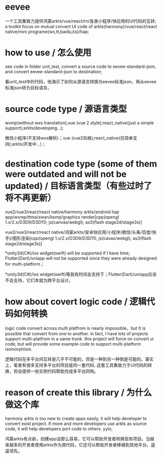 # eevee
一个工具集致力提供鸿蒙arkts/vue/react/rn/各类小程序/快应用的UI代码的互转;
a toolkit focus on mutual convert UI code of arkts(harmony)/vue/react/react native/mini programe(wx,tt,baidu,ks)/hap;



# how to use / 怎么使用
see code in folder unit_test, convert a source code to eevee-standard-json, and convert eevee-standard-json to destination;

看unit_test中的代码，他演示了如何从源语言转换为eevee标准json，再从eevee标准json转为目标语言。

# source code type / 源语言类型
wxmp(without wxs translation);vue (vue 2 style);react_native(just a simple support);arkts(developing...);

微信小程序(不支持wxs解析)；vue (vue2风格);react_native(仅简单支持);arkts(开发中...)；

# destination code type (some of them were outdated and will not be updated)  / 目标语言类型（有些过时了将不再更新）
vue2/vue3/react/react native/harmony arkts/android hap app/wxmp/ttma/swan/ksmp/graphics render[cpp(opengl 1.x/2.x/D3D9/D3D11); js(canvas/webgl); as3(flash stage2d/stage3s)]

vue2/vue3/react/react native/鸿蒙arkts/安卓快应用/小程序(微信/头条/百度/快手)/图形渲染[cpp(opengl 1.x/2.x/D3D9/D3D11); js(cavas/webgl); as3(flash stage2d/stage3s)]


*unity3d(C#)/ios widget(swift) will be supported if I have time; Flutter(Dart)/uniapp will not be supported since they were already designed for multi-platform；

*unity3d(C#)/ios widget(swift)等我有时间会支持下；Flutter(Dart)/uniapp应该不会支持，它们本就为跨平台设计。

# how about covert logic code / 逻辑代码如何转换
logic code convert across multi platfrom is nearly impossible，but It is possible that convert from one to another. in fact, I have lots of projects support multi-platfrom in a same trunk. this project will force on convert ui code, but will provide some example code to support multi-platform isomorphism.

逻辑代码在多平台间互转是几乎不可能的，但是一种到另一种倒是可能的。事实上，笔者有很多支持多平台的项目是同一套代码. 这套工具集致力于UI代码的转换，但会提供一些实例代码帮助完成多平台同构。


# reason of create this library / 为什么做这个库
harmony arkts is too new to create apps easily, it will help developer to convert exist project. If more and more developers use arkts as source code, it will help developers port code to others. yylx;

鸿蒙arkts有点新，创建app没那么容易，它可以帮助开发者转换现有项目。当越来越多的开发者使用arkts作为源代码，它还可以帮助开发者移植到其他平台。遥遥领先。

